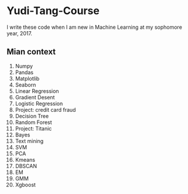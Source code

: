 # Yudi-Tang-Course
I write these code when I am new in Machine Learning at my sophomore year, 2017.  

## Mian context
1. Numpy  
2. Pandas  
3. Matplotlib
4. Seaborn
5. Linear Regression
6. Gradient Desent
7. Logistic Regression
8. Project: credit card fraud
9. Decision Tree
10. Random Forest
11. Project: Titanic
12. Bayes
13. Text mining
14. SVM
15. PCA
16. Kmeans
17. DBSCAN
18. EM
19. GMM
20. Xgboost
